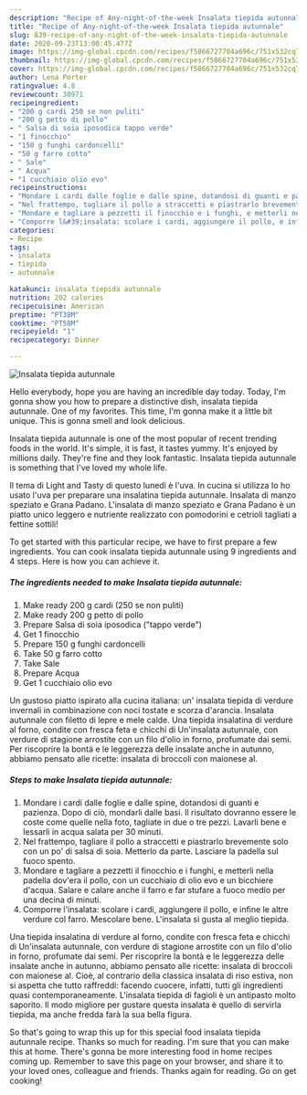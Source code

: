 ```yaml
---
description: "Recipe of Any-night-of-the-week Insalata tiepida autunnale"
title: "Recipe of Any-night-of-the-week Insalata tiepida autunnale"
slug: 839-recipe-of-any-night-of-the-week-insalata-tiepida-autunnale
date: 2020-09-23T13:00:45.477Z
image: https://img-global.cpcdn.com/recipes/f5866727704a696c/751x532cq70/insalata-tiepida-autunnale-recipe-main-photo.jpg
thumbnail: https://img-global.cpcdn.com/recipes/f5866727704a696c/751x532cq70/insalata-tiepida-autunnale-recipe-main-photo.jpg
cover: https://img-global.cpcdn.com/recipes/f5866727704a696c/751x532cq70/insalata-tiepida-autunnale-recipe-main-photo.jpg
author: Lena Porter
ratingvalue: 4.8
reviewcount: 30971
recipeingredient:
- "200 g cardi 250 se non puliti"
- "200 g petto di pollo"
- " Salsa di soia iposodica tappo verde"
- "1 finocchio"
- "150 g funghi cardoncelli"
- "50 g farro cotto"
- " Sale"
- " Acqua"
- "1 cucchiaio olio evo"
recipeinstructions:
- "Mondare i cardi dalle foglie e dalle spine, dotandosi di guanti e pazienza. Dopo di ciò, mondarli dalle basi. Il risultato dovranno essere le coste come quelle nella foto, tagliate in due o tre pezzi. Lavarli bene e lessarli in acqua salata per 30 minuti."
- "Nel frattempo, tagliare il pollo a straccetti e piastrarlo brevemente solo con un po&#39; di salsa di soia. Metterlo da parte. Lasciare la padella sul fuoco spento."
- "Mondare e tagliare a pezzetti il finocchio e i funghi, e metterli nella padella dov&#39;era il pollo, con un cucchiaio di olio evo e un bicchiere d&#39;acqua. Salare e calare anche il farro e far stufare a fuoco medio per una decina di minuti."
- "Comporre l&#39;insalata: scolare i cardi, aggiungere il pollo, e infine le altre verdure col farro. Mescolare bene. L&#39;insalata si gusta al meglio tiepida."
categories:
- Recipe
tags:
- insalata
- tiepida
- autunnale

katakunci: insalata tiepida autunnale 
nutrition: 202 calories
recipecuisine: American
preptime: "PT38M"
cooktime: "PT58M"
recipeyield: "1"
recipecategory: Dinner

---
```



![Insalata tiepida autunnale](https://img-global.cpcdn.com/recipes/f5866727704a696c/751x532cq70/insalata-tiepida-autunnale-recipe-main-photo.jpg)

Hello everybody, hope you are having an incredible day today. Today, I'm gonna show you how to prepare a distinctive dish, insalata tiepida autunnale. One of my favorites. This time, I'm gonna make it a little bit unique. This is gonna smell and look delicious.

Insalata tiepida autunnale is one of the most popular of recent trending foods in the world. It's simple, it is fast, it tastes yummy. It's enjoyed by millions daily. They're fine and they look fantastic. Insalata tiepida autunnale is something that I've loved my whole life.

Il tema di Light and Tasty di questo lunedì è l&#39;uva. In cucina si utilizza Io ho usato l&#39;uva per preparare una insalatina tiepida autunnale. Insalata di manzo speziato e Grana Padano. L&#39;insalata di manzo speziato e Grana Padano è un piatto unico leggero e nutriente realizzato con pomodorini e cetrioli tagliati a fettine sottili!


To get started with this particular recipe, we have to first prepare a few ingredients. You can cook insalata tiepida autunnale using 9 ingredients and 4 steps. Here is how you can achieve it.

<!--inarticleads1-->

##### The ingredients needed to make Insalata tiepida autunnale:

1. Make ready 200 g cardi (250 se non puliti)
1. Make ready 200 g petto di pollo
1. Prepare  Salsa di soia iposodica (&#34;tappo verde&#34;)
1. Get 1 finocchio
1. Prepare 150 g funghi cardoncelli
1. Take 50 g farro cotto
1. Take  Sale
1. Prepare  Acqua
1. Get 1 cucchiaio olio evo


Un gustoso piatto ispirato alla cucina italiana: un&#39; insalata tiepida di verdure invernali in combinazione con noci tostate e scorza d&#39;arancia. Insalata autunnale con filetto di lepre e mele calde. Una tiepida insalatina di verdure al forno, condite con fresca feta e chicchi di Un&#39;insalata autunnale, con verdure di stagione arrostite con un filo d&#39;olio in forno, profumate dai semi. Per riscoprire la bontà e le leggerezza delle insalate anche in autunno, abbiamo pensato alle ricette: insalata di broccoli con maionese al. 

<!--inarticleads2-->

##### Steps to make Insalata tiepida autunnale:

1. Mondare i cardi dalle foglie e dalle spine, dotandosi di guanti e pazienza. Dopo di ciò, mondarli dalle basi. Il risultato dovranno essere le coste come quelle nella foto, tagliate in due o tre pezzi. Lavarli bene e lessarli in acqua salata per 30 minuti.
1. Nel frattempo, tagliare il pollo a straccetti e piastrarlo brevemente solo con un po&#39; di salsa di soia. Metterlo da parte. Lasciare la padella sul fuoco spento.
1. Mondare e tagliare a pezzetti il finocchio e i funghi, e metterli nella padella dov&#39;era il pollo, con un cucchiaio di olio evo e un bicchiere d&#39;acqua. Salare e calare anche il farro e far stufare a fuoco medio per una decina di minuti.
1. Comporre l&#39;insalata: scolare i cardi, aggiungere il pollo, e infine le altre verdure col farro. Mescolare bene. L&#39;insalata si gusta al meglio tiepida.


Una tiepida insalatina di verdure al forno, condite con fresca feta e chicchi di Un&#39;insalata autunnale, con verdure di stagione arrostite con un filo d&#39;olio in forno, profumate dai semi. Per riscoprire la bontà e le leggerezza delle insalate anche in autunno, abbiamo pensato alle ricette: insalata di broccoli con maionese al. Cioè, al contrario della classica insalata di riso estiva, non si aspetta che tutto raffreddi: facendo cuocere, infatti, tutti gli ingredienti quasi contemporaneamente. L&#39;insalata tiepida di fagioli è un antipasto molto saporito. Il modo migliore per gustare questa insalata è quello di servirla tiepida, ma anche fredda farà la sua bella figura. 

So that's going to wrap this up for this special food insalata tiepida autunnale recipe. Thanks so much for reading. I'm sure that you can make this at home. There's gonna be more interesting food in home recipes coming up. Remember to save this page on your browser, and share it to your loved ones, colleague and friends. Thanks again for reading. Go on get cooking!
